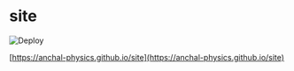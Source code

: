 # site
![Deploy](https://github.com/anchal-physics/site/actions/workflows/deploy.yml/badge.svg)

[https://anchal-physics.github.io/site](https://anchal-physics.github.io/site)
